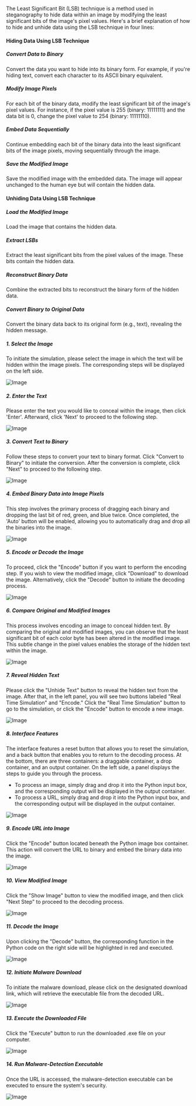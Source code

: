 

The Least Significant Bit (LSB) technique is a method used in steganography to hide data within an image by modifying the least significant bits of the image's pixel values. Here's a brief explanation of how to hide and unhide data using the LSB technique in four lines:

#### Hiding Data Using LSB Technique

##### Convert Data to Binary

Convert the data you want to hide into its binary form. For example, if you're hiding text, convert each character to its ASCII binary equivalent.

##### Modify Image Pixels

For each bit of the binary data, modify the least significant bit of the image's pixel values. For instance, if the pixel value is 255 (binary: 11111111) and the data bit is 0, change the pixel value to 254 (binary: 11111110).

##### Embed Data Sequentially

Continue embedding each bit of the binary data into the least significant bits of the image pixels, moving sequentially through the image.

##### Save the Modified Image

Save the modified image with the embedded data. The image will appear unchanged to the human eye but will contain the hidden data.

#### Unhiding Data Using LSB Technique

##### Load the Modified Image

Load the image that contains the hidden data.

##### Extract LSBs

Extract the least significant bits from the pixel values of the image. These bits contain the hidden data.

##### Reconstruct Binary Data

Combine the extracted bits to reconstruct the binary form of the hidden data.

##### Convert Binary to Original Data

Convert the binary data back to its original form (e.g., text), revealing the hidden message.




##### 1. Select the Image

To initiate the simulation, please select the image in which the text will be hidden within the image pixels. The corresponding steps will be displayed on the left side.

![Image](./images/image1.png)

##### 2. Enter the Text

Please enter the text you would like to conceal within the image, then click 'Enter'. Afterward, click 'Next' to proceed to the following step.

![Image](./images/image2.png)

##### 3. Convert Text to Binary

Follow these steps to convert your text to binary format. Click "Convert to Binary" to initiate the conversion. After the conversion is complete, click "Next" to proceed to the following step.

![Image](./images/image3.png)

##### 4. Embed Binary Data into Image Pixels

This step involves the primary process of dragging each binary and dropping the last bit of red, green, and blue twice. Once completed, the 'Auto' button will be enabled, allowing you to automatically drag and drop all the binaries into the image.

![Image](./images/image4.png)

##### 5. Encode or Decode the Image

To proceed, click the "Encode" button if you want to perform the encoding step. If you wish to view the modified image, click "Download" to download the image. Alternatively, click the "Decode" button to initiate the decoding process.

![Image](./images/image5.png)

##### 6. Compare Original and Modified Images

This process involves encoding an image to conceal hidden text. By comparing the original and modified images, you can observe that the least significant bit of each color byte has been altered in the modified image. This subtle change in the pixel values enables the storage of the hidden text within the image.

![Image](./images/image6.png)

##### 7. Reveal Hidden Text

Please click the "Unhide Text" button to reveal the hidden text from the image. After that, in the left panel, you will see two buttons labeled "Real Time Simulation" and "Encode." Click the "Real Time Simulation" button to go to the simulation, or click the "Encode" button to encode a new image.

![Image](./images/image7.png)

##### 8. Interface Features

The interface features a reset button that allows you to reset the simulation, and a back button that enables you to return to the decoding process. At the bottom, there are three containers: a draggable container, a drop container, and an output container. On the left side, a panel displays the steps to guide you through the process.

- To process an image, simply drag and drop it into the Python input box, and the corresponding output will be displayed in the output container.
- To process a URL, simply drag and drop it into the Python input box, and the corresponding output will be displayed in the output container.

![Image](./images/image8.png)

##### 9. Encode URL into Image

Click the "Encode" button located beneath the Python image box container. This action will convert the URL to binary and embed the binary data into the image.

![Image](./images/image9.png)

##### 10. View Modified Image

Click the "Show Image" button to view the modified image, and then click "Next Step" to proceed to the decoding process.

![Image](./images/image10.png)

##### 11. Decode the Image

Upon clicking the "Decode" button, the corresponding function in the Python code on the right side will be highlighted in red and executed.

![Image](./images/image11.png)

##### 12. Initiate Malware Download

To initiate the malware download, please click on the designated download link, which will retrieve the executable file from the decoded URL.

![Image](./images/image12.png)

##### 13. Execute the Downloaded File

Click the "Execute" button to run the downloaded .exe file on your computer.

![Image](./images/image13.png)

##### 14. Run Malware-Detection Executable

Once the URL is accessed, the malware-detection executable can be executed to ensure the system's security.

![Image](./images/image14.png)
